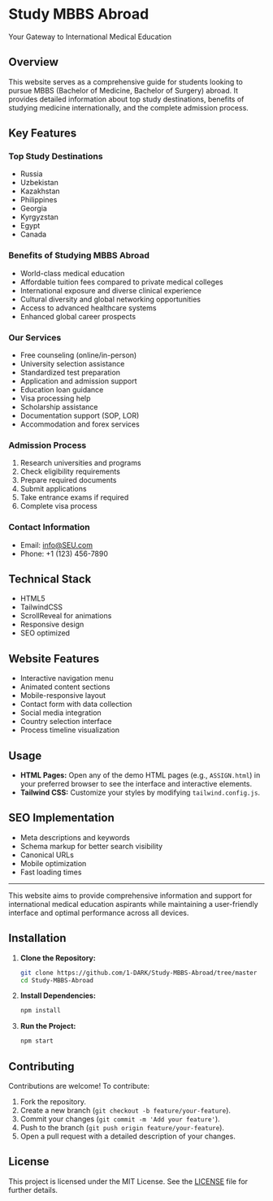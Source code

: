 # Study MBBS Abroad

Your Gateway to International Medical Education

## Overview
This website serves as a comprehensive guide for students looking to pursue MBBS (Bachelor of Medicine, Bachelor of Surgery) abroad. It provides detailed information about top study destinations, benefits of studying medicine internationally, and the complete admission process.

## Key Features

### Top Study Destinations
- Russia
- Uzbekistan  
- Kazakhstan
- Philippines
- Georgia
- Kyrgyzstan
- Egypt
- Canada

### Benefits of Studying MBBS Abroad
- World-class medical education
- Affordable tuition fees compared to private medical colleges
- International exposure and diverse clinical experience
- Cultural diversity and global networking opportunities
- Access to advanced healthcare systems
- Enhanced global career prospects

### Our Services
- Free counseling (online/in-person)
- University selection assistance
- Standardized test preparation
- Application and admission support
- Education loan guidance
- Visa processing help
- Scholarship assistance
- Documentation support (SOP, LOR)
- Accommodation and forex services

### Admission Process
1. Research universities and programs
2. Check eligibility requirements
3. Prepare required documents
4. Submit applications
5. Take entrance exams if required
6. Complete visa process

### Contact Information
- Email: info@SEU.com
- Phone: +1 (123) 456-7890

## Technical Stack
- HTML5
- TailwindCSS
- ScrollReveal for animations
- Responsive design
- SEO optimized

## Website Features
- Interactive navigation menu
- Animated content sections
- Mobile-responsive layout
- Contact form with data collection
- Social media integration
- Country selection interface
- Process timeline visualization

## Usage

- **HTML Pages:** Open any of the demo HTML pages (e.g., `ASSIGN.html`) in your preferred browser to see the interface and interactive elements.
- **Tailwind CSS:** Customize your styles by modifying `tailwind.config.js`.
  
## SEO Implementation
- Meta descriptions and keywords
- Schema markup for better search visibility
- Canonical URLs
- Mobile optimization
- Fast loading times

---

This website aims to provide comprehensive information and support for international medical education aspirants while maintaining a user-friendly interface and optimal performance across all devices.

## Installation

1. **Clone the Repository:**
   ```bash
   git clone https://github.com/1-DARK/Study-MBBS-Abroad/tree/master
   cd Study-MBBS-Abroad
   ```
2. **Install Dependencies:**
   ```bash
   npm install
   ```
3. **Run the Project:**
   ```bash
   npm start
   ```


## Contributing

Contributions are welcome! To contribute:

1. Fork the repository.
2. Create a new branch (`git checkout -b feature/your-feature`).
3. Commit your changes (`git commit -m 'Add your feature'`).
4. Push to the branch (`git push origin feature/your-feature`).
5. Open a pull request with a detailed description of your changes.



## License

This project is licensed under the MIT License. See the [LICENSE](LICENSE) file for further details.

